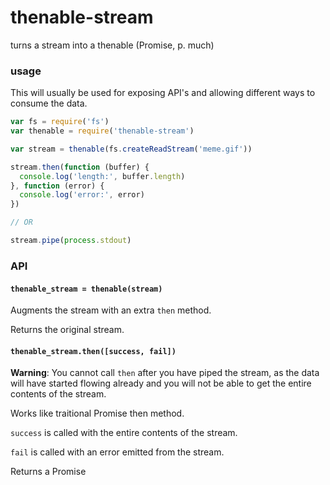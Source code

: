 # thenable-stream

turns a stream into a thenable (Promise, p. much)

### usage

This will usually be used for exposing API's and allowing different ways to consume the data.

```javascript
var fs = require('fs')
var thenable = require('thenable-stream')

var stream = thenable(fs.createReadStream('meme.gif'))

stream.then(function (buffer) {
  console.log('length:', buffer.length)
}, function (error) {
  console.log('error:', error)
})

// OR

stream.pipe(process.stdout)
```

### API

#### `thenable_stream = thenable(stream)`

Augments the stream with an extra `then` method.

Returns the original stream.

#### `thenable_stream.then([success, fail])`

**Warning**: You cannot call `then` after you have piped the stream, as the data will have started flowing already and you will not be able to get the entire contents of the stream.

Works like traitional Promise then method.

`success` is called with the entire contents of the stream.

`fail` is called with an error emitted from the stream.

Returns a Promise
